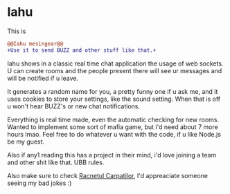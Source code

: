 # Iahu
This is 
```diff
@@Iahu mesingear@@
+Use it to send BUZZ and other stuff like that.+
```


Iahu shows in a classic real time chat application the usage of web sockets. U can create rooms and the people present there will see ur messages and will be
notified if u leave.

It generates a random name for you, a pretty funny one if u ask me, and it uses cookies to store your settings, like the sound setting. When that is off u won't 
hear BUZZ's or new chat notifications.

Everything is real time made, even the automatic checking for new rooms. Wanted to implement some sort of mafia game, but i'd need about 7 more hours lmao.
Feel free to do whatever u want with the code, if u like Node.js be my guest.

Also if any1 reading this has a project in their mind, i'd love joining a team and other shit like that. UBB rules.

Also make sure to check <a href = 'https://racnetulcarpatilor.ro' target='_blank'>Racnetul Carpatilor</a>, I'd appreaciate someone seeing my bad jokes :)
